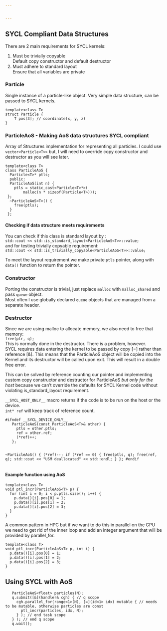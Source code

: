 ```yaml
---


---
```


<h2 id="sycl-compliant-data-structures">SYCL Compliant Data Structures</h2>
<p>There are 2 main requirements for SYCL kernels:</p>
<ol>
<li>Must be trivially copyable<br>
Default copy constructor and default destructor</li>
<li>Must adhere to standard layout<br>
Ensure that all variables are private</li>
</ol>
<h3 id="particle">Particle</h3>
<p>Single instance of a particle-like object.  Very simple data structure, can be passed to SYCL kernels.</p>
<pre><code>template&lt;class T&gt;
struct Particle {
	T pos[3]; // coordinate(x, y, z)
}
</code></pre>
<h3 id="particleaos---making-aos-data-structures-sycl-compliant">ParticleAoS - Making AoS data structures SYCL compliant</h3>
<p>Array of Structures implementation for representing all particles. I could use <code>vector&lt;Particle&lt;T&gt;&gt;</code> but, I will need to override copy constructor and destructor as you will see later.</p>
<pre><code>template&lt;class T&gt;
class ParticleAoS {
  Particle&lt;T&gt;* ptls;
  public:
  ParticleAoS(int n) {
	ptls = static_cast&lt;Particle&lt;T&gt;*&gt;(
		malloc(n * sizeof(Particle&lt;T&gt;)));
 };
  ~ParticleAoS&lt;T&gt;() {
    free(ptls);
  }
 };
</code></pre>
<h4 id="checking-if-data-structure-meets-requirements">Checking if data structure meets requirements</h4>
<p>You can check if this class is standard layout by :<br>
<code>std::cout &lt;&lt; std::is_standard_layout&lt;ParticleAoS&lt;T&gt;&gt;::value;</code><br>
and for testing trivially copyable requirement:<br>
<code>std::cout &lt;&lt; std::is_trivially_copyable&lt;ParticleAoS&lt;T&gt;&gt;::value;</code></p>
<p>To meet the layout requirement we make private <code>ptls</code> pointer, along with <code>data()</code> function to return the pointer.</p>
<h3 id="constructor">Constructor</h3>
<p>Porting the constructor is trivial, just replace <code>malloc</code> with <code>malloc_shared</code> and pass <code>queue</code> object.<br>
Most often I use globally declared <code>queue</code> objects that are managed from a separate header.</p>
<h3 id="destructor">Destructor</h3>
<p>Since we are using malloc to allocate memory, we also need to free that memory:<br>
<code>free(ptr, q);</code><br>
This is normally done in the destructor. There is a problem, however.<br>
SYCL requires data entering the kernel to be passed by copy [=] rather than reference [&amp;].  This means that the ParticleAoS object will be copied into the Kernel and its destructor will be called upon exit. This will result in a double free error.</p>
<p>This can be solved by reference counting our pointer and implementing custom copy constructor and destructor for ParticleAoS <em>but only for the host</em> because we can’t override the defaults for SYCL Kernel code without violating is_standard_layout requirement.</p>
<p><code>__SYCL_HOST_ONLY__</code> macro returns if the code is to be run on the host or the device.<br>
<code>int* ref</code> will keep track of reference count.</p>
<pre><code>#ifndef __SYCL_DEVICE_ONLY__
   ParticleAoS(const ParticleAoS&lt;T&gt;&amp; other) {
     ptls = other.ptls;
     ref = other.ref;
     (*ref)++;
   };

   ~ParticleAoS() {
     (*ref)--;
     if (*ref == 0) {
       free(ptls, q);
       free(ref, q);
       std::cout &lt;&lt; "USM deallocated" &lt;&lt; std::endl;
     }
   };
#endif
</code></pre>
<h4 id="example-function-using-aos">Example function using AoS</h4>
<pre><code>template&lt;class T&gt;
void ptl_incr(ParticleAoS&lt;T&gt; p) {
  for (int i = 0; i &lt; p.ptls.size(); i++) {
    p.data()[i].pos[0] = 1;
    p.data()[i].pos[1] = 2;
    p.data()[i].pos[2] = 3;
  }
}
</code></pre>
<p>A common pattern in HPC but if we want to do this in parallel on the GPU we need to get rid of the inner loop and add an integer argument that will be provided by parallel_for.</p>
<pre><code>template&lt;class T&gt;
void ptl_incr(ParticleAoS&lt;T&gt; p, int i) {
  p.data()[i].pos[0] = 1;
  p.data()[i].pos[1] = 2;
  p.data()[i].pos[2] = 3;
}
</code></pre>
<h2 id="using-sycl-with-aos">Using SYCL with AoS</h2>
<pre><code>   ParticleAoS&lt;float&gt; particles(N);
   q.submit([&amp;](handler&amp; cgh) { // q scope
     cgh.parallel_for(range&lt;1&gt;(N), [=](id&lt;1&gt; idx) mutable { // needs to be mutable, otherwise particles are const
       ptl_incr(particles, idx, N);
     } ); // end task scope
   } ); // end q scope
   q.wait();
</code></pre>

